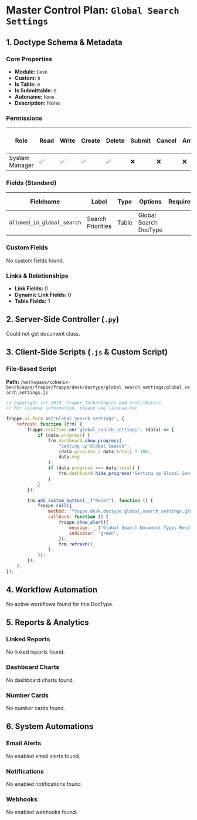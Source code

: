 # Master Control Plan: `Global Search Settings`

## 1. Doctype Schema & Metadata

### Core Properties
- **Module:** `Desk`
- **Custom:** `0`
- **Is Table:** `0`
- **Is Submittable:** `0`
- **Autoname:** `None`
- **Description:** None

### Permissions
| Role | Read | Write | Create | Delete | Submit | Cancel | Amend | Report | Import | Export | Print | Email | Share | Set User Perms |
|---|---|---|---|---|---|---|---|---|---|---|---|---|---|---|
| System Manager | ✅ | ✅ | ✅ | ✅ | ❌ | ❌ | ❌ | ❌ | ❌ | ❌ | ✅ | ✅ | ✅ | ❌ |


### Fields (Standard)
| Fieldname | Label | Type | Options | Required | Hidden | Read Only | Default | Description |
|---|---|---|---|---|---|---|---|---|
| `allowed_in_global_search` | Search Priorities | Table | Global Search DocType |  |  |  | None | None |


### Custom Fields
No custom fields found.


### Links & Relationships
- **Link Fields:** 0
- **Dynamic Link Fields:** 0
- **Table Fields:** 1

## 2. Server-Side Controller (`.py`)
Could not get document class.


## 3. Client-Side Scripts (`.js` & Custom Script)
### File-Based Script
**Path:** `/workspace/cohenix-bench/apps/frappe/frappe/desk/doctype/global_search_settings/global_search_settings.js`
```javascript
// Copyright (c) 2019, Frappe Technologies and contributors
// For license information, please see license.txt

frappe.ui.form.on("Global Search Settings", {
	refresh: function (frm) {
		frappe.realtime.on("global_search_settings", (data) => {
			if (data.progress) {
				frm.dashboard.show_progress(
					"Setting up Global Search",
					(data.progress / data.total) * 100,
					data.msg
				);
				if (data.progress === data.total) {
					frm.dashboard.hide_progress("Setting up Global Search");
				}
			}
		});

		frm.add_custom_button(__("Reset"), function () {
			frappe.call({
				method: "frappe.desk.doctype.global_search_settings.global_search_settings.reset_global_search_settings_doctypes",
				callback: function () {
					frappe.show_alert({
						message: __("Global Search Document Types Reset."),
						indicator: "green",
					});
					frm.refresh();
				},
			});
		});
	},
});

```




## 4. Workflow Automation
No active workflows found for this DocType.


## 5. Reports & Analytics
### Linked Reports
No linked reports found.


### Dashboard Charts
No dashboard charts found.


### Number Cards
No number cards found.


## 6. System Automations
### Email Alerts
No enabled email alerts found.


### Notifications
No enabled notifications found.


### Webhooks
No enabled webhooks found.
